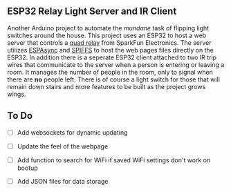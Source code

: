 ESP32 Relay Light Server and IR Client
------------------------------------------

Another Arduino project to automate the _mundane_ task of flipping light switches
around the house. This project uses an ESP32 to host a web server that
controls a [quad relay](https://www.sparkfun.com/products/15102) from SparkFun Electronics. 
The server utilizes [ESPAsync](https://github.com/me-no-dev/ESPAsyncWebServer) and [SPIFFS](https://github.com/pellepl/spiffs)
to host the web pages files directly on the ESP32. 
In addition there is a seperate ESP32 client attached to two IR trip wires that
communicate to the server when a person is entering or leaving a room. It
manages the number of people in the room, only to signal when there are
**no** people left. There is of course a light switch for those that will
remain down stairs and more features to be built as the project grows wings. 

To Do
-------------------------------------
- [ ] Add websockets for dynamic updating
- [ ] Update the feel of the webpage
- [ ] Add function to search for WiFi if saved WiFi settings don't work on
bootup
- [ ] Add JSON files for data storage

